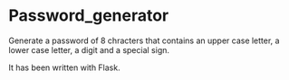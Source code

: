 # Password_generator

Generate a password of 8 chracters that contains an upper case letter, a lower case letter, a digit and a special sign.

It has been written with Flask.

